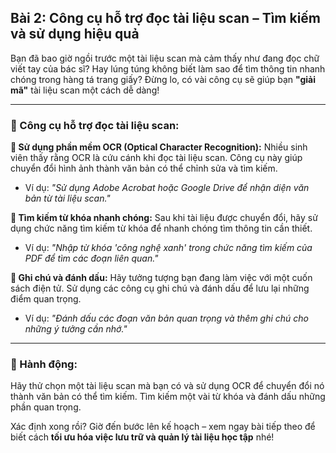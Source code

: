 ## Bài 2: Công cụ hỗ trợ đọc tài liệu scan – Tìm kiếm và sử dụng hiệu quả

Bạn đã bao giờ ngồi trước một tài liệu scan mà cảm thấy như đang đọc chữ viết tay của bác sĩ? Hay lúng túng không biết làm sao để tìm thông tin nhanh chóng trong hàng tá trang giấy? Đừng lo, có vài công cụ sẽ giúp bạn **"giải mã"** tài liệu scan một cách dễ dàng!

---

### 📌 Công cụ hỗ trợ đọc tài liệu scan:

**🔹 Sử dụng phần mềm OCR (Optical Character Recognition):**
Nhiều sinh viên thấy rằng OCR là cứu cánh khi đọc tài liệu scan. Công cụ này giúp chuyển đổi hình ảnh thành văn bản có thể chỉnh sửa và tìm kiếm.
- Ví dụ: *"Sử dụng Adobe Acrobat hoặc Google Drive để nhận diện văn bản từ tài liệu scan."*

**🔹 Tìm kiếm từ khóa nhanh chóng:**
Sau khi tài liệu được chuyển đổi, hãy sử dụng chức năng tìm kiếm từ khóa để nhanh chóng tìm thông tin cần thiết.
- Ví dụ: *"Nhập từ khóa 'công nghệ xanh' trong chức năng tìm kiếm của PDF để tìm các đoạn liên quan."*

**🔹 Ghi chú và đánh dấu:**
Hãy tưởng tượng bạn đang làm việc với một cuốn sách điện tử. Sử dụng các công cụ ghi chú và đánh dấu để lưu lại những điểm quan trọng.
- Ví dụ: *"Đánh dấu các đoạn văn bản quan trọng và thêm ghi chú cho những ý tưởng cần nhớ."*

---

### 🚀 Hành động:

Hãy thử chọn một tài liệu scan mà bạn có và sử dụng OCR để chuyển đổi nó thành văn bản có thể tìm kiếm. Tìm kiếm một vài từ khóa và đánh dấu những phần quan trọng.

Xác định xong rồi? Giờ đến bước lên kế hoạch – xem ngay bài tiếp theo để biết cách **tối ưu hóa việc lưu trữ và quản lý tài liệu học tập** nhé!